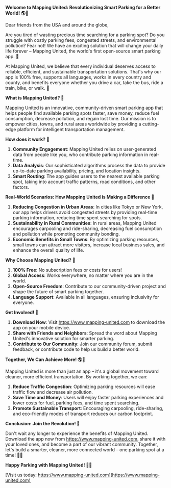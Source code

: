 **Welcome to Mapping United: Revolutionizing Smart Parking for a Better World! 🌎💨**

Dear friends from the USA and around the globe,

Are you tired of wasting precious time searching for a parking spot? Do you struggle with costly parking fees, congested streets, and environmental pollution? Fear not! We have an exciting solution that will change your daily life forever – Mapping United, the world's first open-source smart parking app. 🤩

At Mapping United, we believe that every individual deserves access to reliable, efficient, and sustainable transportation solutions. That's why our app is 100% free, supports all languages, works in every country and county, and benefits everyone whether you drive a car, take the bus, ride a train, bike, or walk. 🌟

**What is Mapping United? 🤔**

Mapping United is an innovative, community-driven smart parking app that helps people find available parking spots faster, save money, reduce fuel consumption, decrease pollution, and regain lost time. Our mission is to empower cities, towns, and rural areas worldwide by providing a cutting-edge platform for intelligent transportation management.

**How does it work? 🚀**

1. **Community Engagement**: Mapping United relies on user-generated data from people like you, who contribute parking information in real-time.
2. **Data Analysis**: Our sophisticated algorithms process the data to provide up-to-date parking availability, pricing, and location insights.
3. **Smart Routing**: The app guides users to the nearest available parking spot, taking into account traffic patterns, road conditions, and other factors.

**Real-World Scenarios: How Mapping United is Making a Difference 🌟**

1. **Reducing Congestion in Urban Areas**: In cities like Tokyo or New York, our app helps drivers avoid congested streets by providing real-time parking information, reducing time spent searching for spots.
2. **Sustainability in Rural Communities**: In rural areas, Mapping United encourages carpooling and ride-sharing, decreasing fuel consumption and pollution while promoting community bonding.
3. **Economic Benefits in Small Towns**: By optimizing parking resources, small towns can attract more visitors, increase local business sales, and enhance the overall quality of life.

**Why Choose Mapping United? 🤝**

1. **100% Free**: No subscription fees or costs for users!
2. **Global Access**: Works everywhere, no matter where you are in the world.
3. **Open-Source Freedom**: Contribute to our community-driven project and shape the future of smart parking together.
4. **Language Support**: Available in all languages, ensuring inclusivity for everyone.

**Get Involved! 🤝**

1. **Download Now**: Visit https://www.mapping-united.com to download the app on your mobile device.
2. **Share with Friends and Neighbors**: Spread the word about Mapping United's innovative solution for smarter parking.
3. **Contribute to Our Community**: Join our community forum, submit feedback, or contribute code to help us build a better world.

**Together, We Can Achieve More! 🌎💚**

Mapping United is more than just an app – it's a global movement toward cleaner, more efficient transportation. By working together, we can:

1. **Reduce Traffic Congestion**: Optimizing parking resources will ease traffic flow and decrease air pollution.
2. **Save Time and Money**: Users will enjoy faster parking experiences and lower costs for fuel, parking fees, and time spent searching.
3. **Promote Sustainable Transport**: Encouraging carpooling, ride-sharing, and eco-friendly modes of transport reduces our carbon footprint.

**Conclusion: Join the Revolution! 🚀**

Don't wait any longer to experience the benefits of Mapping United. Download the app now from https://www.mapping-united.com, share it with your loved ones, and become a part of our vibrant community. Together, let's build a smarter, cleaner, more connected world – one parking spot at a time! 🌟💚

**Happy Parking with Mapping United! 🚗👋**

[Visit us today: https://www.mapping-united.com](https://www.mapping-united.com)